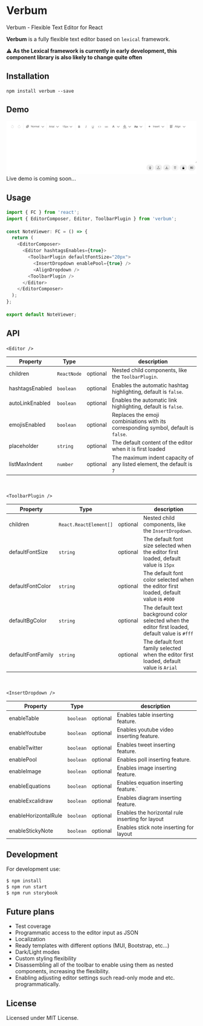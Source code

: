 # Verbum

Verbum - Flexible Text Editor for React

**Verbum** is a fully flexible text editor based on `lexical` framework.

**⚠️ As the Lexical framework is currently in early development, this component library is also likely to change quite often**

## Installation

```
npm install verbum --save
```

## Demo

![Demo](verbum-demo.gif)
Live demo is coming soon...

## Usage

```typescript
import { FC } from 'react';
import { EditorComposer, Editor, ToolbarPlugin } from 'verbum';

const NoteViewer: FC = () => {
  return (
    <EditorComposer>
      <Editor hashtagsEnables={true}>
        <ToolbarPlugin defaultFontSize="20px">
          <InsertDropdown enablePool={true} />
          <AlignDropdown />
        <ToolbarPlugin />
      </Editor>
    </EditorComposer>
  );
};

export default NoteViewer;
```

<!-- ## Examples

Coming soon... -->

<!--
## Styling components

Coming soon... -->

## API

`<Editor />`

| Property        | Type        |          | description                                                                         |
| --------------- | ----------- | -------- | ----------------------------------------------------------------------------------- |
| children        | `ReactNode` | optional | Nested child components, like the `ToolbarPlugin`.                                  |
| hashtagsEnabled | `boolean`   | optional | Enables the automatic hashtag highlighting, default is `false`.                     |
| autoLinkEnabled | `boolean`   | optional | Enables the automatic link highlighting, default is `false`.                        |
| emojisEnabled   | `boolean`   | optional | Replaces the emoji combiniations with its corresponding symbol, default is `false`. |
| placeholder     | `string`    | optional | The default content of the editor when it is first loaded                           |
| listMaxIndent   | `number`    | optional | The maximum indent capacity of any listed element, the default is `7`               |

<br />

`<ToolbarPlugin />`

| Property          | Type                   |          | description                                                                                      |
| ----------------- | ---------------------- | -------- | ------------------------------------------------------------------------------------------------ |
| children          | `React.ReactElement[]` | optional | Nested child components, like the `InsertDropdown`.                                              |
| defaultFontSize   | `string`               | optional | The default font size selected when the editor first loaded, default value is `15px`             |
| defaultFontColor  | `string`               | optional | The default font color selected when the editor first loaded, default value is `#000`            |
| defaultBgColor    | `string`               | optional | The default text background color selected when the editor first loaded, default value is `#fff` |
| defaultFontFamily | `string`               | optional | The default font family selected when the editor first loaded, default value is `Arial`          |

<br />

  <!-- enableTable?: boolean;
  enableYoutube?: boolean;
  enableTwitter?: boolean;
  enablePoll?: boolean;
  enableImage?: boolean;
  enableEquations?: boolean;
  enableExcalidraw?: boolean;
  enableHorizontalRule?: boolean;
  enableStickyNote?: boolean; -->

`<InsertDropdown />`

| Property             | Type      |          | description                                      |
| -------------------- | --------- | -------- | ------------------------------------------------ |
| enableTable          | `boolean` | optional | Enables table inserting feature.                 |
| enableYoutube        | `boolean` | optional | Enables youtube video inserting feature.         |
| enableTwitter        | `boolean` | optional | Enables tweet inserting feature.                 |
| enablePool           | `boolean` | optional | Enables poll inserting feature.                  |
| enableImage          | `boolean` | optional | Enables image inserting feature.                 |
| enableEquations      | `boolean` | optional | Enables equation inserting feature.`             |
| enableExcalidraw     | `boolean` | optional | Enables diagram inserting feature.               |
| enableHorizontalRule | `boolean` | optional | Enables the horizontal rule inserting for layout |
| enableStickyNote     | `boolean` | optional | Enables stick note inserting for layout          |

## Development

For development use:

```
$ npm install
$ npm run start
$ npm run storybook
```

## Future plans

- Test coverage
- Programmatic access to the editor input as JSON
- Localization
- Ready templates with different options (MUI, Bootstrap, etc...)
- Dark/Light modes
- Custom styling flexibility
- Disassembling all of the toolbar to enable using them as nested components, increasing the flexibility.
- Enabling adjusting editor settings such read-only mode and etc. programmatically.

## License

Licensed under MIT License.

